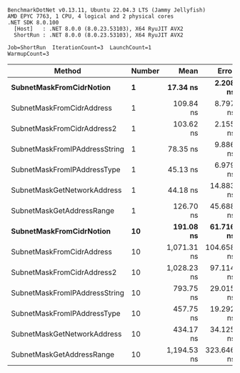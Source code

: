 ```

BenchmarkDotNet v0.13.11, Ubuntu 22.04.3 LTS (Jammy Jellyfish)
AMD EPYC 7763, 1 CPU, 4 logical and 2 physical cores
.NET SDK 8.0.100
  [Host]   : .NET 8.0.0 (8.0.23.53103), X64 RyuJIT AVX2
  ShortRun : .NET 8.0.0 (8.0.23.53103), X64 RyuJIT AVX2

Job=ShortRun  IterationCount=3  LaunchCount=1  
WarmupCount=3  

```
| Method                        | Number | Mean        | Error      | StdDev    | Min         | Max         | Gen0   | Allocated |
|------------------------------ |------- |------------:|-----------:|----------:|------------:|------------:|-------:|----------:|
| **SubnetMaskFromCidrNotion**      | **1**      |    **17.34 ns** |   **2.208 ns** |  **0.121 ns** |    **17.21 ns** |    **17.46 ns** | **0.0007** |      **56 B** |
| SubnetMaskFromCidrAddress     | 1      |   109.84 ns |   8.797 ns |  0.482 ns |   109.52 ns |   110.40 ns | 0.0013 |     112 B |
| SubnetMaskFromCidrAddress2    | 1      |   103.62 ns |   2.155 ns |  0.118 ns |   103.52 ns |   103.75 ns | 0.0013 |     112 B |
| SubnetMaskFromIPAddressString | 1      |    78.35 ns |   9.886 ns |  0.542 ns |    77.72 ns |    78.68 ns | 0.0006 |      56 B |
| SubnetMaskFromIPAddressType   | 1      |    45.13 ns |   6.979 ns |  0.383 ns |    44.89 ns |    45.57 ns | 0.0010 |      88 B |
| SubnetMaskGetNetworkAddress   | 1      |    44.18 ns |  14.883 ns |  0.816 ns |    43.27 ns |    44.85 ns | 0.0007 |      56 B |
| SubnetMaskGetAddressRange     | 1      |   126.70 ns |  45.688 ns |  2.504 ns |   123.95 ns |   128.85 ns | 0.0019 |     168 B |
| **SubnetMaskFromCidrNotion**      | **10**     |   **191.08 ns** |  **61.716 ns** |  **3.383 ns** |   **187.28 ns** |   **193.76 ns** | **0.0067** |     **560 B** |
| SubnetMaskFromCidrAddress     | 10     | 1,071.31 ns | 104.658 ns |  5.737 ns | 1,067.10 ns | 1,077.85 ns | 0.0134 |    1120 B |
| SubnetMaskFromCidrAddress2    | 10     | 1,028.23 ns |  97.114 ns |  5.323 ns | 1,023.15 ns | 1,033.77 ns | 0.0134 |    1120 B |
| SubnetMaskFromIPAddressString | 10     |   793.75 ns |  29.015 ns |  1.590 ns |   792.27 ns |   795.43 ns | 0.0067 |     560 B |
| SubnetMaskFromIPAddressType   | 10     |   457.75 ns |  19.292 ns |  1.057 ns |   457.06 ns |   458.97 ns | 0.0105 |     880 B |
| SubnetMaskGetNetworkAddress   | 10     |   434.17 ns |  34.125 ns |  1.870 ns |   432.08 ns |   435.69 ns | 0.0067 |     560 B |
| SubnetMaskGetAddressRange     | 10     | 1,194.53 ns | 323.646 ns | 17.740 ns | 1,179.36 ns | 1,214.03 ns | 0.0191 |    1680 B |
